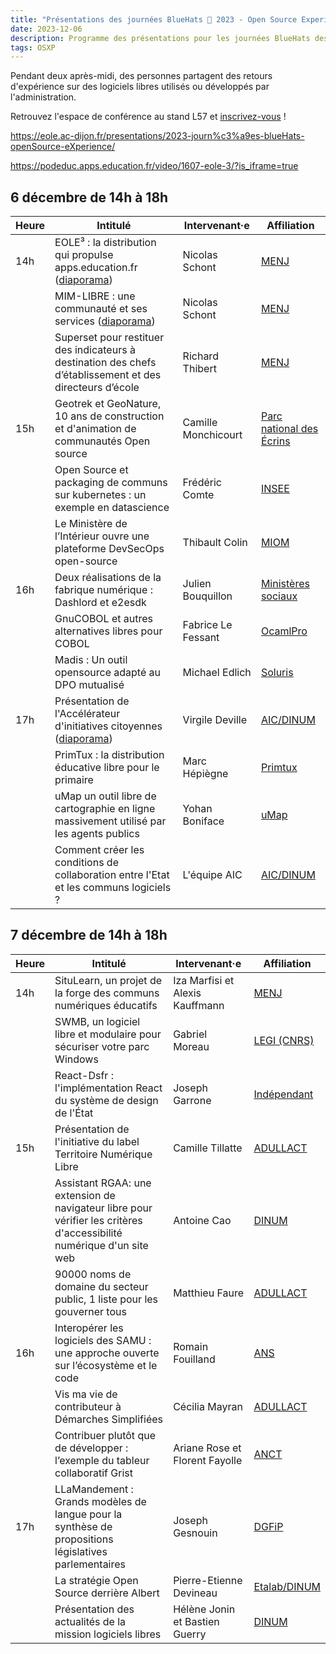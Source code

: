 ```yaml
---
title: "Présentations des journées BlueHats 🧢 2023 - Open Source Experience"
date: 2023-12-06
description: Programme des présentations pour les journées BlueHats des 6 et 7 décembre 2023 lors du salon Open Source Experience
tags: OSXP
---
```


Pendant deux après-midi, des personnes partagent des retours d'expérience sur des logiciels libres utilisés ou développés par l'administration.

Retrouvez l'espace de conférence au stand L57 et [inscrivez-vous](https://www.opensource-experience.com/creer-mon-badge/) !

https://eole.ac-dijon.fr/presentations/2023-journ%c3%a9es-blueHats-openSource-eXperience/

https://podeduc.apps.education.fr/video/1607-eole-3/?is_iframe=true

## 6 décembre de 14h à 18h

| Heure | Intitulé                                                                                                                                                        | Intervenant·e       | Affiliation                                                    |
|-------|-----------------------------------------------------------------------------------------------------------------------------------------------------------------|---------------------|----------------------------------------------------------------|
| 14h   | EOLE³ : la distribution qui propulse apps.education.fr ([diaporama](https://eole.ac-dijon.fr/presentations/2023-journ%c3%a9es-blueHats-openSource-eXperience/)) | Nicolas Schont      | [MENJ](https://www.education.gouv.fr)                          |
|       | MIM-LIBRE : une communauté et ses services ([diaporama](https://podeduc.apps.education.fr/video/1607-eole-3/?is_iframe=true))                                   | Nicolas Schont      | [MENJ](https://www.education.gouv.fr)                          |
|       | Superset pour restituer des indicateurs à destination des chefs d’établissement et des directeurs d’école                                                       | Richard Thibert     | [MENJ](https://www.education.gouv.fr)                          |
| 15h   | Geotrek et GeoNature, 10 ans de construction et d'animation de communautés Open source                                                                          | Camille Monchicourt | [Parc national des Écrins](https://www.ecrins-parcnational.fr) |
|       | Open Source et packaging de communs sur kubernetes : un exemple en datascience                                                                                  | Frédéric Comte      | [INSEE](https://www.insee.fr)                                  |
|       | Le Ministère de l’Intérieur ouvre une plateforme DevSecOps open-source                                                                                          | Thibault Colin      | [MIOM](https://www.interieur.gouv.fr)                          |
| 16h   | Deux réalisations de la fabrique numérique : Dashlord et e2esdk                                                                                                 | Julien Bouquillon   | [Ministères sociaux](https://www.fabrique.social.gouv.fr)      |
|       | GnuCOBOL et autres alternatives libres pour COBOL                                                                                                               | Fabrice Le Fessant  | [OcamlPro](https://ocamlpro.com/fr/)                           |
|       | Madis : Un outil opensource adapté au DPO mutualisé                                                                                                             | Michael Edlich      | [Soluris](https://www.soluris.fr)                              |
| 17h   | Présentation de l'Accélérateur d'initiatives citoyennes ([diaporama](https://speakerdeck.com/bluehats/accelerateur-d-initiatives-citoyennes-bluehats-osx2023))  | Virgile Deville     | [AIC/DINUM](https://citoyens.transformation.gouv.fr)           |
|       | PrimTux : la distribution éducative libre pour le primaire                                                                                                      | Marc Hépiègne       | [Primtux](https://primtux.fr)                                  |
|       | uMap un outil libre de cartographie en ligne massivement utilisé par les agents publics                                                                         | Yohan Boniface      | [uMap](https://umap.openstreetmap.fr/fr/)                      |
|       | Comment créer les conditions de collaboration entre l'Etat et les communs logiciels ?                                                                           | L'équipe AIC        | [AIC/DINUM](https://citoyens.transformation.gouv.fr)           |
	

## 7 décembre de 14h à 18h

| Heure | Intitulé                                                                                                             | Intervenant·e                   | Affiliation                                                  |
|-------|----------------------------------------------------------------------------------------------------------------------|---------------------------------|--------------------------------------------------------------|
| 14h   | SituLearn, un projet de la forge des communs numériques éducatifs                                                    | Iza Marfisi et Alexis Kauffmann | [MENJ](https://www.education.gouv.fr)                        |
|       | SWMB, un logiciel libre et modulaire pour sécuriser votre parc Windows                                               | Gabriel Moreau                  | [LEGI (CNRS)](https://www.legi.grenoble-inp.fr/web/?lang=fr) |
|       | React-Dsfr : l'implémentation React du système de design de l'État                                                   | Joseph Garrone                  | [Indépendant](https://github.com/garronej)                   |
| 15h   | Présentation de l'initiative du label Territoire Numérique Libre                                                     | Camille Tillatte                | [ADULLACT](https://adullact.org)                             |
|       | Assistant RGAA: une extension de navigateur libre pour vérifier les critères d'accessibilité numérique d'un site web | Antoine Cao                     | [DINUM](https://www.numerique.gouv.fr)                       |
|       | 90000 noms de domaine du secteur public, 1 liste pour les gouverner tous                                             | Matthieu Faure                  | [ADULLACT](https://adullact.org)                             |
| 16h   | Interopérer les logiciels des SAMU : une approche ouverte sur l’écosystème et le code                                | Romain Fouilland                | [ANS](https://esante.gouv.fr)                                |
|       | Vis ma vie de contributeur à Démarches Simplifiées                                                                   | Cécilia Mayran                  | [ADULLACT](https://adullact.org)                             |
|       | Contribuer plutôt que de développer : l’exemple du tableur collaboratif Grist                                        | Ariane Rose et Florent Fayolle  | [ANCT](https://agence-cohesion-territoires.gouv.fr)          |
| 17h   | LLaMandement : Grands modèles de langue pour la synthèse de propositions législatives parlementaires                 | Joseph Gesnouin                 | [DGFiP](https://www.economie.gouv.fr/dgfip)                  |
|       | La stratégie Open Source derrière Albert                                                                             | Pierre-Etienne Devineau         | [Etalab/DINUM](https://www.etalab.gouv.fr)                   |
|       | Présentation des actualités de la mission logiciels libres                                                           | Hélène Jonin et Bastien Guerry  | [DINUM](https://www.numerique.gouv.fr)                       |

